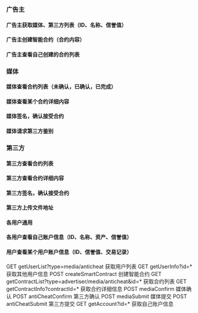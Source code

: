 ### 广告主
#### 广告主获取媒体、第三方列表（ID、名称、信誉值）
#### 广告主创建智能合约（合约内容）
#### 广告主查看自己创建的合约列表

### 媒体
#### 媒体查看合约列表（未确认，已确认，已完成）
#### 媒体查看某个合约详细内容
#### 媒体签名，确认接受合约
#### 媒体请求第三方鉴别

### 第三方
#### 第三方查看合约列表
#### 第三方查看合约详细内容
#### 第三方签名，确认接受合约
#### 第三方上传文件地址

#### 各用户通用
#### 各用户查看自己账户信息（ID、名称、资产、信誉值）
#### 用户查看某个用户账户信息（ID、信誉值、交易记录）

GET getUserList?type=media/anticheat 获取用户列表
GET getUserInfo?id=* 获取其他用户信息
POST createSmartContract 创建智能合约
GET getContractList?type=advertiser/media/anticheat&id=* 获取合约列表
GET getContractInfo?contractId=* 获取合约详细信息
POST mediaConfirm 媒体确认
POST antiCheatConfirm 第三方确认
POST mediaSubmit 媒体提交
POST antiCheatSubmit 第三方提交
GET getAccount?id=* 获取自己账户信息
